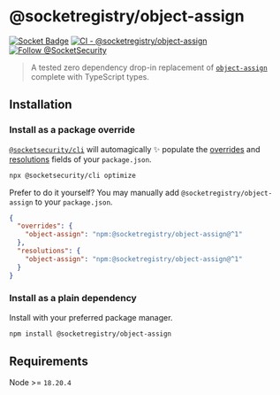 # @socketregistry/object-assign

[![Socket Badge](https://socket.dev/api/badge/npm/package/@socketregistry/object-assign)](https://socket.dev/npm/package/@socketregistry/object-assign)
[![CI - @socketregistry/object-assign](https://github.com/SocketDev/socket-registry-js/actions/workflows/test.yml/badge.svg)](https://github.com/SocketDev/socket-registry-js/actions/workflows/test.yml)
[![Follow @SocketSecurity](https://img.shields.io/twitter/follow/SocketSecurity?style=social)](https://twitter.com/SocketSecurity)

> A tested zero dependency drop-in replacement of
> [`object-assign`](https://socket.dev/npm/package/object-assign) complete with
> TypeScript types.

## Installation

### Install as a package override

[`@socketsecurity/cli`](https://socket.dev/npm/package/@socketsecurity/cli) will
automagically :sparkles: populate the
[overrides](https://docs.npmjs.com/cli/v9/configuring-npm/package-json#overrides)
and [resolutions](https://yarnpkg.com/configuration/manifest#resolutions) fields
of your `package.json`.

```sh
npx @socketsecurity/cli optimize
```

Prefer to do it yourself? You may manually add `@socketregistry/object-assign`
to your `package.json`.

```json
{
  "overrides": {
    "object-assign": "npm:@socketregistry/object-assign@^1"
  },
  "resolutions": {
    "object-assign": "npm:@socketregistry/object-assign@^1"
  }
}
```

### Install as a plain dependency

Install with your preferred package manager.

```sh
npm install @socketregistry/object-assign
```

## Requirements

Node >= `18.20.4`
